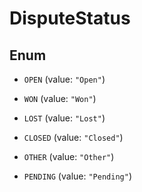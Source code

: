 

# DisputeStatus

## Enum


* `OPEN` (value: `"Open"`)

* `WON` (value: `"Won"`)

* `LOST` (value: `"Lost"`)

* `CLOSED` (value: `"Closed"`)

* `OTHER` (value: `"Other"`)

* `PENDING` (value: `"Pending"`)



